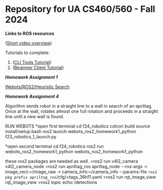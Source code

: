 # Repository for UA CS460/560 - Fall 2024

**Links to ROS resources**

([Short video overview](
https://vimeo.com/639236696))


Tutorials to complete: 

1. ([CLI Tools Tutorial](https://docs.ros.org/en/humble/Tutorials/Beginner-CLI-Tools.html))
2. ([Beginner Client Tutorial](https://docs.ros.org/en/humble/Tutorials/Beginner-Client-Libraries.html))


***Homework Assignment 1***

[Webots/ROS2/Heuristic Search](./Homework1/Assignment.md)



***Homework Assignment 4***

Algorithm sends robot in a straight line to a wall in search of an apriltag. Once at the wall, rotates almost one full rotation and proceeds in a straight line until a new wall is found.

RUN WEBOTS
*open first terminal
cd f24_robotics
colcon build
source install/setup.bash
ros2 launch webots_ros2_homework1_python f23_robotics_1_launch.py

*open second terminal
cd f24_robotics
ros2 run webots_ros2_homework1_python webots_ros2_homework1_python

these ros2 packages are needed as well.
    >ros2 run v4l2_camera v4l2_camera_node
    >ros2 run apriltag_ros apriltag_node --ros-args -r image_rect:=/image_raw -r camera_info:=/camera_info --params-file  `ros2 pkg prefix apriltag_ros`/cfg/>tags_36h11.yaml
    >ros2 run rqt_image_view rqt_image_view
    >ros2 topic echo /detections